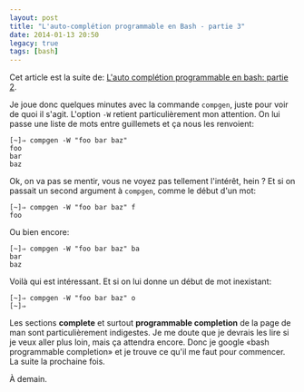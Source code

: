 ```yaml
---
layout: post
title: "L'auto-complétion programmable en Bash - partie 3"
date: 2014-01-13 20:50
legacy: true
tags: [bash]
---
```




Cet article est la suite de:
[L'auto complétion programmable en bash: partie 2](http://lkdjiin.github.io/blog/2014/01/11/lauto-completion-en-bash-partie-2/).

Je joue donc quelques minutes avec la commande `compgen`, juste pour voir
de quoi il s'agit. L'option `-W` retient particulièrement mon attention.
On lui passe une liste de mots entre guillemets et ça nous les renvoient:

    [~]⇒ compgen -W "foo bar baz"
    foo
    bar
    baz

<!-- more -->

Ok, on va pas se mentir, vous ne voyez pas tellement l'intérêt, hein ?
Et si on passait un second argument à `compgen`, comme le début d'un
mot:

    [~]⇒ compgen -W "foo bar baz" f
    foo

Ou bien encore:

    [~]⇒ compgen -W "foo bar baz" ba
    bar
    baz

Voilà qui est intéressant. Et si on lui donne un début de mot inexistant:

    [~]⇒ compgen -W "foo bar baz" o
    [~]⇒ 

Les sections **complete** et surtout **programmable completion** de la page
de man sont particulièrement indigestes. Je me doute que je devrais les lire
si je veux aller plus loin, mais ça attendra encore.
Donc je google «bash programmable completion» et je trouve ce qu'il me faut pour
commencer. La suite la prochaine fois.



À demain.




